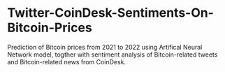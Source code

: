 # Twitter-CoinDesk-Sentiments-On-Bitcoin-Prices
Prediction of Bitcoin prices from 2021 to 2022 using Artifical Neural Network model, togther with sentiment analysis of Bitcoin-related tweets and Bitcoin-related news from CoinDesk.
